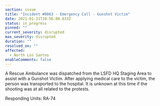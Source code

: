 ```yaml
---
section: issue
title: "Incident #0063 - Emergency Call - Gunshot Victim"
date: 2021-01-31T20:56:08.033Z
status: in_progress
pinned: ""
current_severity: disrupted
max_severity: disrupted
duration: ""
resolved_on: ""
affected:
  - North Los Santos
enableComments: false
---
```

A Rescue Ambulance was dispatched from the LSFD HQ Staging Area to assist with a Gunshot Victim. After applying medical care to the victim, the person was transported to the hospital. It is unknown at this time if the shooting was at all related to the protests.

Responding Units: RA-74